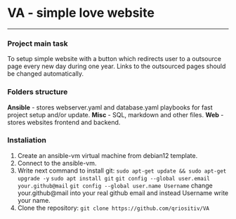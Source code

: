 # **VA** - simple love website
---
### Project main task
To setup simple website with a button which redirects user to a outsource page every new day during one year. Links to the outsourced pages should be changed automatically.

### Folders structure
**Ansible** - stores webserver.yaml and database.yaml playbooks for fast project setup and/or update.
**Misc** - SQL, markdown and other files.
**Web** - stores websites frontend and backend.

### Instaliation

1. Create an ansible-vm virtual machine from debian12 template.
2. Connect to the ansible-vm.
3. Write next command to install git:
`sudo apt-get update && sudo apt-get upgrade -y`
`sudo apt install git`
`git config --global user.email your.github@mail`
`git config --global user.name Username`
change your.github@mail into your real github email and instead Username write your name.
4. Clone the repository: `git clone https://github.com/qriositiv/VA`
